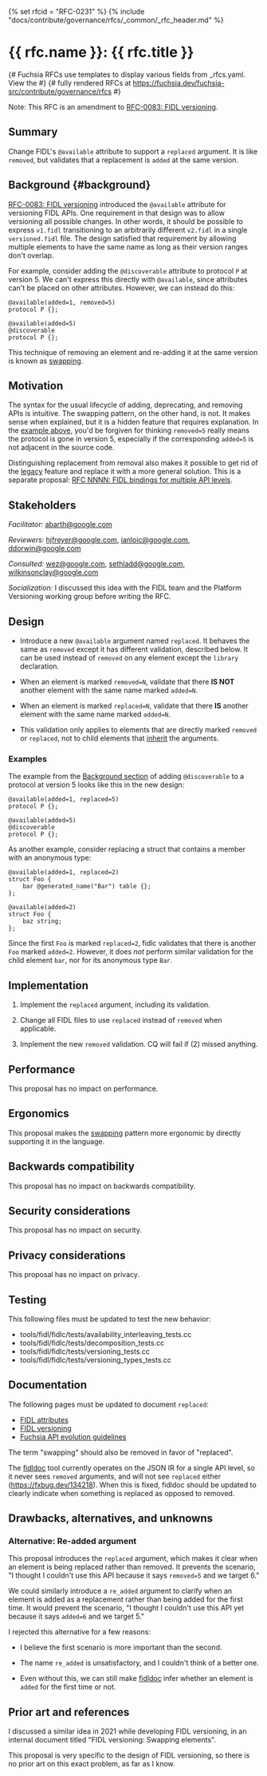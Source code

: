<!-- mdformat off(templates not supported) -->
{% set rfcid = "RFC-0231" %}
{% include "docs/contribute/governance/rfcs/_common/_rfc_header.md" %}
# {{ rfc.name }}: {{ rfc.title }}
{# Fuchsia RFCs use templates to display various fields from _rfcs.yaml. View the #}
{# fully rendered RFCs at https://fuchsia.dev/fuchsia-src/contribute/governance/rfcs #}
<!-- SET the `rfcid` VAR ABOVE. DO NOT EDIT ANYTHING ELSE ABOVE THIS LINE. -->

<!-- mdformat on -->

Note: This RFC is an amendment to [RFC-0083: FIDL versioning][rfc-0083].

## Summary

Change FIDL's `@available` attribute to support a `replaced` argument. It is
like `removed`, but validates that a replacement is `added` at the same version.

## Background {#background}

[RFC-0083: FIDL versioning][rfc-0083] introduced the `@available` attribute for
versioning FIDL APIs. One requirement in that design was to allow versioning all
possible changes. In other words, it should be possible to express `v1.fidl`
transitioning to an arbitrarily different `v2.fidl` in a single `versioned.fidl`
file. The design satisfied that requirement by allowing multiple elements to
have the same name as long as their version ranges don't overlap.

For example, consider adding the `@discoverable` attribute to protocol `P` at
version 5. We can't express this directly with `@available`, since attributes
can't be placed on other attributes. However, we can instead do this:

```fidl
@available(added=1, removed=5)
protocol P {};

@available(added=5)
@discoverable
protocol P {};
```

This technique of removing an element and re-adding it at the same version is
known as [swapping].

## Motivation

The syntax for the usual lifecycle of adding, deprecating, and removing APIs is
intuitive. The swapping pattern, on the other hand, is not. It makes sense when
explained, but it is a hidden feature that requires explanation. In the [example
above](#background), you'd be forgiven for thinking `removed=5` really means the
protocol is gone in version 5, especially if the corresponding `added=5` is not
adjacent in the source code.

Distinguishing replacement from removal also makes it possible to get rid of the
[legacy] feature and replace it with a more general solution. This is a separate
proposal: [RFC NNNN: FIDL bindings for multiple API levels][rfc-NNNN].

## Stakeholders

_Facilitator:_ abarth@google.com

_Reviewers:_ hjfreyer@google.com, ianloic@google.com, ddorwin@google.com

_Consulted:_ wez@google.com, sethladd@google.com, wilkinsonclay@google.com

_Socialization:_ I discussed this idea with the FIDL team and the Platform
Versioning working group before writing the RFC.

## Design

* Introduce a new `@available` argument named `replaced`. It behaves the same as
  `removed` except it has different validation, described below. It can be
  used instead of `removed` on any element except the `library` declaration.

* When an element is marked `removed=N`, validate that there **IS NOT** another
  element with the same name marked `added=N`.

* When an element is marked `replaced=N`, validate that there **IS** another
  element with the same name marked `added=N`.

* This validation only applies to elements that are directly marked `removed` or
  `replaced`, not to child elements that [inherit] the arguments.

### Examples

The example from the [Background section](#background) of adding `@discoverable`
to a protocol at version 5 looks like this in the new design:

```fidl
@available(added=1, replaced=5)
protocol P {};

@available(added=5)
@discoverable
protocol P {};
```

As another example, consider replacing a struct that contains a member with an
anonymous type:

```fidl
@available(added=1, replaced=2)
struct Foo {
    bar @generated_name("Bar") table {};
};

@available(added=2)
struct Foo {
    baz string;
};
```

Since the first `Foo` is marked `replaced=2`, fidlc validates that there is
another `Foo` marked `added=2`. However, it does _not_ perform similar
validation for the child element `bar`, nor for its anonymous type `Bar`.

## Implementation

1. Implement the `replaced` argument, including its validation.

2. Change all FIDL files to use `replaced` instead of `removed` when applicable.

3. Implement the new `removed` validation. CQ will fail if (2) missed anything.

## Performance

This proposal has no impact on performance.

## Ergonomics

This proposal makes the [swapping] pattern more ergonomic by directly supporting
it in the language.

## Backwards compatibility

This proposal has no impact on backwards compatibility.

## Security considerations

This proposal has no impact on security.

## Privacy considerations

This proposal has no impact on privacy.

## Testing

This following files must be updated to test the new behavior:

* tools/fidl/fidlc/tests/availability_interleaving_tests.cc
* tools/fidl/fidlc/tests/decomposition_tests.cc
* tools/fidl/fidlc/tests/versioning_tests.cc
* tools/fidl/fidlc/tests/versioning_types_tests.cc

## Documentation

The following pages must be updated to document `replaced`:

* [FIDL attributes][attributes]
* [FIDL versioning][versioning]
* [Fuchsia API evolution guidelines][evolution]

The term "swapping" should also be removed in favor of "replaced".

The [fidldoc] tool currently operates on the JSON IR for a single API level, so
it never sees `removed` arguments, and will not see `replaced` either
(https://fxbug.dev/134218). When this is fixed, fidldoc should be updated to
clearly indicate when something is replaced as opposed to removed.

## Drawbacks, alternatives, and unknowns

### Alternative: Re-added argument

This proposal introduces the `replaced` argument, which makes it clear when an
element is being replaced rather than removed. It prevents the scenario, "I
thought I couldn't use this API because it says `removed=5` and we target 6."

We could similarly introduce a `re_added` argument to clarify when an element is
added as a replacement rather than being added for the first time. It would
prevent the scenario, "I thought I couldn't use this API yet because it says
`added=6` and we target 5."

I rejected this alternative for a few reasons:

* I believe the first scenario is more important than the second.

* The name `re_added` is unsatisfactory, and I couldn't think of a better one.

* Even without this, we can still make [fidldoc] infer whether an element is
  `added` for the first time or not.

## Prior art and references

I discussed a similar idea in 2021 while developing FIDL versioning, in an
internal document titled "FIDL versioning: Swapping elements".

This proposal is very specific to the design of FIDL versioning, so there is no
prior art on this exact problem, as far as I know.

[attributes]: /docs/reference/fidl/language/attributes.md
[evolution]: /docs/development/api/evolution.md
[fidldoc]: /tools/fidl/fidldoc/README.md
[inherit]: /docs/reference/fidl/language/versioning.md#inheritance
[legacy]: /docs/reference/fidl/language/versioning.md#legacy
[rfc-0083]: /docs/contribute/governance/rfcs/0083_fidl_versioning.md
[rfc-NNNN]: https://fuchsia-review.git.corp.google.com/c/fuchsia/+/923433
[swapping]: /docs/reference/fidl/language/versioning.md#swapping
[versioning]: /docs/reference/fidl/language/versioning.md
